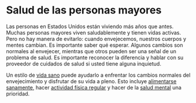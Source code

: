 Salud de las personas mayores
=============================


Las personas en Estados Unidos están viviendo más años que antes. Muchas personas mayores viven saludablemente y tienen vidas activas. Pero no hay manera de evitarlo: cuando envejecemos, nuestros cuerpos y mentes cambian. Es importante saber qué esperar. Algunos cambios son normales al envejecer, mientras que otros pueden ser una señal de un problema de salud. Es importante reconocer la diferencia y hablar con su proveedor de cuidados de salud si usted tiene alguna inquietud. 


Un estilo de [vida sano](https://medlineplus.gov/spanish/healthyaging.html) puede ayudarlo a enfrentar los cambios normales del envejecimiento y disfrutar de su vida a pleno. Esto incluye [alimentarse sanamente](https://medlineplus.gov/spanish/nutritionforolderadults.html), hacer [actividad física regular](https://medlineplus.gov/spanish/exerciseforolderadults.html) y hacer de la [salud mental](https://medlineplus.gov/spanish/olderadultmentalhealth.html) una prioridad.

